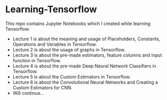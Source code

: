 # Learning-Tensorflow
This repo contains Jupyter Notebooks which I created while learning Tensorflow.

- Lecture 1 is about the meaning and usage of Placeholders, Constants, Operations and Variables in Tensorflow.
- Lecture 2 is about the usage of graphs in Tensorflow.
- Lecture 3 is about the pre-made estimators, feature columns and input function in Tensorflow.
- Lecture 4 is about the pre-made Deep Neural Network Classifiers in Tensorflow.
- Lecture 5 is about the Custom Estimators in Tensorflow.
- Lecture 6 is about the Convolutional Neural Networks and Creating a Custom Estimators for CNN.
- Will continue...
